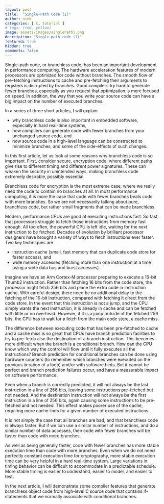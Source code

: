 ```yaml
---
layout: post
title:  "Single-Path Code (1)"
author: nick
categories: [ C, tutorial ]
# tags: [red, yellow]
image: assets/images/singlePath1.png
description: "Single-path code (1)"
featured: true
hidden: true
comments: false
---
```


Single-path code, or branchless code, has been an important development in
performance computing. The hardware acceleration features of modern
processors are optimized for code without branches. The smooth flow
of pre-fetching instructions to cache and pre-fetching their arguments
to registers is disrupted by branches. Good compilers try hard to
generate fewer branches, especially as you request that optimization
is more focused on speed. In addition, the way that you write your
source code can have a big impact on the number of executed branches.

In a series of three short articles, I will explain
- why branchless code is also important in embedded software,
  especially in hard real-time systems,
- how compilers can generate code with fewer branches from
  your unchanged source code, and
- how source code in a high-level language can be constructed to
  minimize branches, and some of the side-effects of such changes.

In this first article, let us look at some reasons why branchless
code is so important. First, consider secure, encryption code, where
different paths give rise to different timing and different power
signatures. These can weaken the security in unintended ways, making
branchless code extremely desirable, possibly essential.

Branchless code for encryption is the most extreme case, where we
really need the code to contain no branches at all. In most performance
computing, it is more the case that code with fewer branches beats
code with more branches. So we are not necessarily talking about pure,
branchless code, but rather small fragments that can be made branchless.

Modern, performance CPUs are good at executing instructions fast. So
fast, that processors struggle to fetch those instructions from memory
fast enough. All too often, the powerful CPU is left idle, waiting for
the next instruction to be fetched. Decades of evolution by brilliant
processor designers have brought a variety of ways to fetch instructions
ever faster. Two key techniques are
- instruction cache (small, fast memory that can duplicate code store for faster access), and
- wide memory accesses (fetching more than one instruction at a time using a wide data bus and burst accesses).

Imagine we have an Arm Cortex-M processor preparing to execute a 16-bit Thumb2 instruction.
Rather than fetching 16 bits from the code store, the processor might fetch 256
bits and place the extra code in instruction cache. With careful design, there
need be no additional delay to the fetching of the 16-bit instruction, compared
with fetching it direct from the code store. In the event that this instruction
is not a jump, and the CPU simply wants the next instruction, it is already in
cache and can be fetched with little or no overhead. However, if it is a jump
outside of the fetched 256 bits, the CPU has to wait for a fetch from the main
code store, a cache miss.

The difference between executing code that has been pre-fetched to cache and
a cache miss is so great that CPUs have branch prediction facilities to try
to pre-fetch also the destination of a branch instruction. This becomes more
difficult when the branch is a conditional branch. How can the CPU know
which way the control will flow until it fully executes all the instructions?
Branch prediction for conditional branches can be done using hardware counters
(to remember which branches were executed on the previous iteration of a loop)
and/or with software hints. But it cannot be perfect and branch prediction
failures occur, and have a measurable impact on software performance.

Even when a branch is correctly predicted, it will not always be the last
instruction in a line of 256 bits, leaving some instructions pre-fetched but
not needed. And the destination instruction will not always be the first
instruction in a line of 256 bits, again causing some instructions to be pre-fetched
and not needed. This effect makes poorer use of the cache, requiring more
cache lines for a given number of executed instructions.

It is not simply the case that all branches are bad, and that branchless code
is always faster. But if we can use a similar number of
instructions, and do a similar number of data accesses, then code with
fewer branches will be faster than code with more branches.

As well as being generally faster, code with fewer branches has more stable
execution time than code with more branches. Even when we do not need
perfectly constant execution time for cryptography, more stable execution time
can be very helpful in a hard real-time system. Large variations in timing
behavior can be difficult to accommodate in a predictable schedule. More
stable timing is easier to understand, easier to model, and easier to test.

In the next article, I will demonstrate some compiler features that
generate branchless object code from high-level C source code that contains
if-statements that we normally associate with conditional branches.
